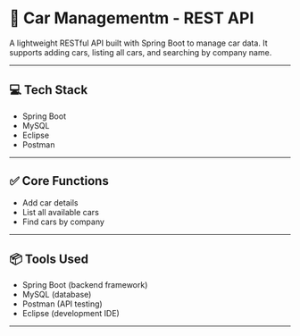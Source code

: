 # 🚗 Car Managementm - REST API

A lightweight RESTful API built with Spring Boot to manage car data. It supports adding cars, listing all cars, and searching by company name.

---

## 💻 Tech Stack

* Spring Boot
* MySQL
* Eclipse
* Postman

---

## ✅ Core Functions

* Add car details
* List all available cars
* Find cars by company

---

## 📦 Tools Used

* Spring Boot (backend framework)
* MySQL (database)
* Postman (API testing)
* Eclipse (development IDE)

---
